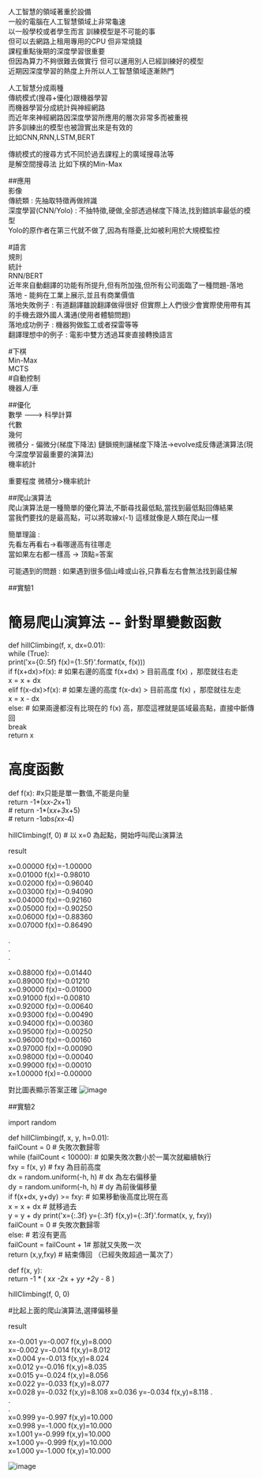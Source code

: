 人工智慧的領域著重於設備  
一般的電腦在人工智慧領域上非常龜速  
以一般學校或者學生而言 訓練模型是不可能的事  
但可以去網路上租用專用的CPU 但非常燒錢  
課程重點後期的深度學習很重要  
但因為算力不夠很難去做實行 但可以運用別人已經訓練好的模型  
近期因深度學習的熱度上升所以人工智慧領域逐漸熱門  

人工智慧分成兩種  
傳統模式(搜尋+優化)跟機器學習  
而機器學習分成統計與神經網路  
而近年來神經網路因深度學習所應用的層次非常多而被重視  
許多訓練出的模型也被證實出來是有效的  
比如CNN,RNN,LSTM,BERT  

傳統模式的搜尋方式不同於過去課程上的廣域搜尋法等  
是解空間搜尋法 比如下棋的Min-Max  

##應用  
影像  
傳統類 : 先抽取特徵再做辨識  
深度學習(CNN/Yolo) : 不抽特徵,硬做,全部透過梯度下降法,找到錯誤率最低的模型  
Yolo的原作者在第三代就不做了,因為有隱憂,比如被利用於大規模監控  

#語言  
規則  
統計  
RNN/BERT  
近年來自動翻譯的功能有所提升,但有所加強,但所有公司面臨了一種問題-落地  
落地 - 能夠在工業上展示,並且有商業價值  
落地失敗例子 : 有道翻譯雖說翻譯做得很好 但實際上人們很少會實際使用帶有其的手機去跟外國人溝通(使用者體驗問題)  
落地成功例子 : 機器狗做監工或者探雷等等  
翻譯理想中的例子 : 電影中雙方透過耳麥直接轉換語言  

#下棋  
Min-Max  
MCTS  
#自動控制  
機器人/車  

##優化  
數學 ---> 科學計算  
代數  
幾何  
微積分 - 偏微分(梯度下降法) 鏈鎖規則讓梯度下降法->evolve成反傳遞演算法(現今深度學習最重要的演算法)  
機率統計  

重要程度 微積分>機率統計  

##爬山演算法  
爬山演算法是一種簡單的優化算法,不斷尋找最低點,當找到最低點回傳結果  
當我們要找的是最高點，可以將取線x(-1) 這樣就像是人類在爬山一樣  

簡單理論 :  
先看左再看右->看哪邊高有往哪走  
當如果左右都一樣高 -> 頂點=答案  

可能遇到的問題 : 如果遇到很多個山峰或山谷,只靠看左右會無法找到最佳解  


##實驗1  

# 簡易爬山演算法 -- 針對單變數函數  
def hillClimbing(f, x, dx=0.01):  
    while (True):  
        print('x={0:.5f} f(x)={1:.5f}'.format(x, f(x)))  
        if f(x+dx)>f(x): # 如果右邊的高度 f(x+dx) > 目前高度 f(x) ，那麼就往右走  
            x = x + dx  
        elif f(x-dx)>f(x): # 如果左邊的高度 f(x-dx) > 目前高度 f(x) ，那麼就往左走  
            x = x - dx  
        else: # 如果兩邊都沒有比現在的 f(x) 高，那麼這裡就是區域最高點，直接中斷傳回  
            break  
    return x  

# 高度函數  
def f(x): #x只能是單一數值,不能是向量  
    return -1*(x*x-2*x+1)  
    # return -1*(x*x+3*x+5)  
    # return -1*abs(x*x-4)  

hillClimbing(f, 0) # 以 x=0 為起點，開始呼叫爬山演算法  

result  

x=0.00000 f(x)=-1.00000  
x=0.01000 f(x)=-0.98010  
x=0.02000 f(x)=-0.96040  
x=0.03000 f(x)=-0.94090  
x=0.04000 f(x)=-0.92160  
x=0.05000 f(x)=-0.90250  
x=0.06000 f(x)=-0.88360  
x=0.07000 f(x)=-0.86490  

.  
.  
.  

x=0.88000 f(x)=-0.01440  
x=0.89000 f(x)=-0.01210  
x=0.90000 f(x)=-0.01000  
x=0.91000 f(x)=-0.00810  
x=0.92000 f(x)=-0.00640  
x=0.93000 f(x)=-0.00490  
x=0.94000 f(x)=-0.00360  
x=0.95000 f(x)=-0.00250  
x=0.96000 f(x)=-0.00160  
x=0.97000 f(x)=-0.00090  
x=0.98000 f(x)=-0.00040  
x=0.99000 f(x)=-0.00010  
x=1.00000 f(x)=-0.00000  

對比圖表顯示答案正確
![image]()


##實驗2

import random  

def hillClimbing(f, x, y, h=0.01):  
    failCount = 0                    # 失敗次數歸零  
    while (failCount < 10000):       # 如果失敗次數小於一萬次就繼續執行  
        fxy = f(x, y)                # fxy 為目前高度  
        dx = random.uniform(-h, h)   # dx 為左右偏移量  
        dy = random.uniform(-h, h)   # dy 為前後偏移量  
        if f(x+dx, y+dy) >= fxy:     # 如果移動後高度比現在高  
            x = x + dx               #   就移過去  
            y = y + dy
            print('x={:.3f} y={:.3f} f(x,y)={:.3f}'.format(x, y, fxy))  
            failCount = 0            # 失敗次數歸零  
        else:                        # 若沒有更高  
            failCount = failCount + 1#   那就又失敗一次  
    return (x,y,fxy)                 # 結束傳回 （已經失敗超過一萬次了）   

def f(x, y):  
    return -1 * ( x*x -2*x + y*y +2*y - 8 )  

hillClimbing(f, 0, 0)  

#比起上面的爬山演算法,選擇偏移量  

result  

x=-0.001 y=-0.007 f(x,y)=8.000  
x=-0.002 y=-0.014 f(x,y)=8.012  
x=0.004 y=-0.013 f(x,y)=8.024  
x=0.012 y=-0.016 f(x,y)=8.035  
x=0.015 y=-0.024 f(x,y)=8.056  
x=0.022 y=-0.033 f(x,y)=8.077  
x=0.028 y=-0.032 f(x,y)=8.108 
x=0.036 y=-0.034 f(x,y)=8.118 
.  
.  
.  
x=0.999 y=-0.997 f(x,y)=10.000  
x=0.998 y=-1.000 f(x,y)=10.000  
x=1.001 y=-0.999 f(x,y)=10.000  
x=1.000 y=-0.999 f(x,y)=10.000  
x=1.000 y=-1.000 f(x,y)=10.000  

![image]()
